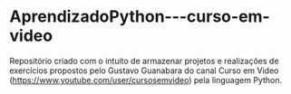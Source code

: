# AprendizadoPython---curso-em-video
Repositório criado com o intuito de armazenar projetos e realizações de exercícios propostos pelo Gustavo Guanabara do canal Curso em Video (https://www.youtube.com/user/cursosemvideo) pela linguagem Python.
